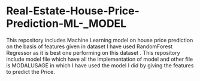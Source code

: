 # Real-Estate-House-Price-Prediction-ML-_MODEL
This repository includes Machine Learning model on house price prediction on the basis of features given in dataset I have used RandomForest Regressor as it is best one performing on this dataset . This repository include model file which have all the implementation of model and other file is MODALUSAGE in which I have used the model I did by giving the features to predict the Price.
